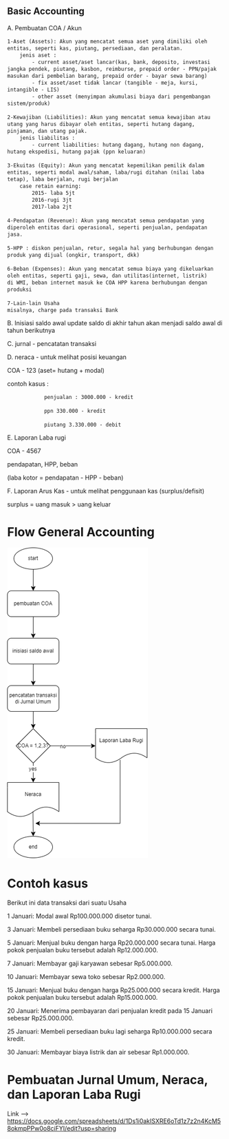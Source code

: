 ## Basic Accounting
A. Pembuatan COA / Akun

    1-Aset (Assets): Akun yang mencatat semua aset yang dimiliki oleh entitas, seperti kas, piutang, persediaan, dan peralatan.
        jenis aset : 
            - current asset/aset lancar(kas, bank, deposito, investasi jangka pendek, piutang, kasbon, reimburse, prepaid order - PPN/pajak masukan dari pembelian barang, prepaid order - bayar sewa barang)
            - fix asset/aset tidak lancar (tangible - meja, kursi, intangible - LIS)
            - other asset (menyimpan akumulasi biaya dari pengembangan sistem/produk) 

    2-Kewajiban (Liabilities): Akun yang mencatat semua kewajiban atau utang yang harus dibayar oleh entitas, seperti hutang dagang, pinjaman, dan utang pajak.
        jenis liabilitas : 
            - current liabilities: hutang dagang, hutang non dagang, hutang ekspedisi, hutang pajak (ppn keluaran)

    3-Ekuitas (Equity): Akun yang mencatat kepemilikan pemilik dalam entitas, seperti modal awal/saham, laba/rugi ditahan (nilai laba tetap), laba berjalan, rugi berjalan
        case retain earning:
            2015- laba 5jt
            2016-rugi 3jt
            2017-laba 2jt

    4-Pendapatan (Revenue): Akun yang mencatat semua pendapatan yang diperoleh entitas dari operasional, seperti penjualan, pendapatan jasa.

    5-HPP : diskon penjualan, retur, segala hal yang berhubungan dengan produk yang dijual (ongkir, transport, dkk)

    6-Beban (Expenses): Akun yang mencatat semua biaya yang dikeluarkan oleh entitas, seperti gaji, sewa, dan utilitas(internet, listrik)
    di WMI, beban internet masuk ke COA HPP karena berhubungan dengan produksi

    7-Lain-lain Usaha
    misalnya, charge pada transaksi Bank


B. Inisiasi saldo awal
update saldo di akhir tahun akan menjadi saldo awal di tahun berikutnya


C. jurnal - pencatatan transaksi


D. neraca - untuk melihat posisi keuangan  


COA - 123
(aset= hutang + modal)

 contoh kasus :
 
                penjualan : 3000.000 - kredit
                
                ppn 330.000 - kredit
                
                piutang 3.330.000 - debit


E. Laporan Laba rugi 

COA - 4567

pendapatan, HPP, beban

(laba kotor = pendapatan - HPP - beban)


F. Laporan Arus Kas - untuk melihat penggunaan kas (surplus/defisit)

surplus = uang masuk > uang keluar


# Flow General Accounting
![Logo](flow-transparant.png)


# Contoh kasus
Berikut ini data transaksi dari suatu Usaha

1 Januari: Modal awal Rp100.000.000 disetor tunai.

3 Januari: Membeli persediaan buku seharga Rp30.000.000 secara tunai.

5 Januari: Menjual buku dengan harga Rp20.000.000 secara tunai. Harga pokok penjualan buku tersebut adalah Rp12.000.000.

7 Januari: Membayar gaji karyawan sebesar Rp5.000.000.

10 Januari: Membayar sewa toko sebesar Rp2.000.000.

15 Januari: Menjual buku dengan harga Rp25.000.000 secara kredit. Harga pokok penjualan buku tersebut adalah Rp15.000.000.

20 Januari: Menerima pembayaran dari penjualan kredit pada 15 Januari sebesar Rp25.000.000.

25 Januari: Membeli persediaan buku lagi seharga Rp10.000.000 secara kredit.

30 Januari: Membayar biaya listrik dan air sebesar Rp1.000.000.

# Pembuatan Jurnal Umum, Neraca, dan Laporan Laba Rugi
Link --> https://docs.google.com/spreadsheets/d/1Ds1i0akISXRE6oTd1z7z2n4KcM58okmpPPw0o8ciFYI/edit?usp=sharing

